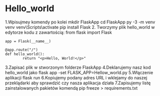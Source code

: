 # Hello_world
1.Wpisujmey komendy po kolei
	mkdir FlaskApp
	cd FlaskApp
	py -3 -m venv venv
	venv\Scripts\activate
	pip install Flask
2. Tworzymy plik hello_world w edytorze kodu z zawartością:
	from flask import Flask

	app = Flask(__name__)

	@app.route("/")
	def hello_world():
    		return "<p>Hello, World!</p>"
3.Zapisać plik w stworzonym folderze FlaskApp
4.Deklarujemy nasz kod hello_world jako flask app
	-set FLASK_APP=Hellow_world.py
5.Włączenie aplikacji
	flask run
6.Kopiujemy podany adres URL i wklejamy do naszej przeklądarki aby sprawdzić czy nasza aplikacja działa
7.Zapisujemy listę zainstalowanych pakietów komendą
	pip freeze > requirements.txt
	

